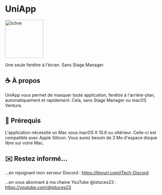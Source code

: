 # UniApp
<img width="125" alt="Icône" src="https://github.com/istucesyt/UniApp/assets/108399865/4e83b703-1bf5-4c81-a884-a6cda1fcb613">


Une seule fenêtre à l'écran. Sans Stage Manager.

## ☕️ À propos
UniApp vous permet de masquer toute application, fenêtre à l'arrière-plan, automatiquement et rapidement. Cela, sans Stage Manager ou macOS Ventura.

## 🚀 Prérequis
L'application nécessite un Mac sous macOS X 10.6 ou ultérieur. Celle-ci est compatible avec Apple Silicon.
Vous aurez besoin de 3 Mo d'espace disque libre sur votre Mac.

## ✉️ Restez informé...
...en rejoignant mon serveur Discord : https://tinyurl.com/iTech-Discord

...en vous abonnant à ma chaine YouTube @istuces23 : https://youtube.com/@istuces23
